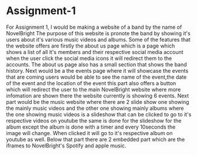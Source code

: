 # Assignment-1
For Assignment 1, I would be making a website of a band by the name of NovelBright
The purpose of this website is pronote the band by showing it's users about it's various music videos and albums.
Some of the features that the website offers are firstly the about us page which is a page which shows a list of all it's members and their respective social media account when the user click the social media icons it will redirect them to the accounts. The about us page also has a small section that shows the band history. Next would be a the events page where it will showcase the events that are coming users would be able to see the name of the event,the date of the event and the location of the event this part also offers a button which will redirect the user to the main NovelBright  website where more infomation are shown there the website currently is showing 6 events. Next part would be the music website where there are 2 slide show one showing the mainly music videos and the other one showing mainly albums where the one showing music videos is a slideshow that can be clicked to go to it's respective videos on youtube the same is done for the slideshow for the album except the album is done with a timer and every 10seconds the image will change. When clicked it will go to it's respective album on youtube as well. Below that part there are 2 embedded part which are the iframes to NovelBright's Spotify and apple music.
